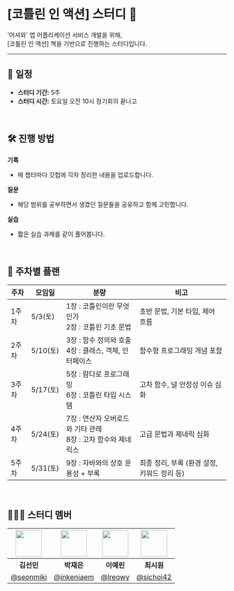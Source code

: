 # [코틀린 인 액션] 스터디 👻

'어셔와' 앱 어플리케이션 서비스 개발을 위해, <br>
[코틀린 인 액션] 책을 기반으로 진행하는 스터디입니다.

<hr>

## 📅 일정

- **스터디 기간:** 5주
- **스터디 시간:** 토요일 오전 10시 정기회의 끝나고

<br>

## 🛠 진행 방법

**기록**
- 매 챕터마다 깃헙에 각자 정리한 내용을 업로드합니다.

**질문**
- 해당 범위를 공부하면서 생겼던 질문들을 공유하고 함께 고민합니다.

**실습**
- 짧은 실습 과제를 같이 풀어봅니다.

<br>

## 📂 주차별 플랜

| 주차  | 모임일     | 분량                             | 비고                               |
|------|-----------|----------------------------------|------------------------------------|
| 1주차 | 5/3(토)    | 1장 : 코틀린이란 무엇인가<br>2장 : 코틀린 기초 문법 | 초반 문법, 기본 타입, 제어 흐름   |
| 2주차 | 5/10(토)   | 3장 : 함수 정의와 호출<br>4장 : 클래스, 객체, 인터페이스 | 함수형 프로그래밍 개념 포함       |
| 3주차 | 5/17(토)   | 5장 : 람다로 프로그래밍<br>6장 : 코틀린 타입 시스템 | 고차 함수, 널 안정성 이슈 심화    |
| 4주차 | 5/24(토)   | 7장 : 연산자 오버로드와 기타 관례<br>8장 : 고차 함수와 제네릭스 | 고급 문법과 제네릭 심화           |
| 5주차 | 5/31(토)   | 9장 : 자바와의 상호 운용성 + 부록       | 최종 정리, 부록 (환경 설정, 키워드 정리 등) |

<br>

## 🧑🏻‍🚀 스터디 멤버

| <img width="60px" src="https://avatars.githubusercontent.com/u/127717117?v=4"> | <img width="60px" src="https://avatars.githubusercontent.com/u/121540169?v=4"> | <img width="60px" src="https://avatars.githubusercontent.com/u/91695537?v=4"> | <img width="60px" src="https://avatars.githubusercontent.com/u/83565255?v=4"> |
| :---------------------------------------------------------------------------: | :---------------------------------------------------------------------------: | :----------------------------------------------------------------------------: | :----------------------------------------------------------------------------: |
|                                  **김선민**                                   |                                  **박재은**                                   |                                   **이예린**                                   |                                   **최시원**                                   |
|                   [@seonmiki](https://github.com/seonmiki)                    |                  [@jnkeniaem](https://github.com/jnkeniaem)                   |                   [@lreowy](https://github.com/lreowy)                   |                    [@sichoi42](https://github.com/seonmiki)                    |
